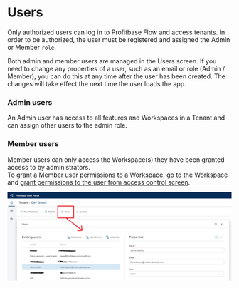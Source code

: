 # Users

Only authorized users can log in to Profitbase Flow and access tenants. In order to be authorized, the user must be registered and assigned the Admin or Member `role`.  

Both admin and member users are managed in the Users screen. If you need to change any properties of a user, such as an email or role (Admin / Member), you can do this at any time after the user has been created. The changes will take effect the next time the user loads the app.  

### Admin users

An Admin user has access to all features and Workspaces in a Tenant and can assign other users to the admin role.  

### Member users

Member users can only access the Workspace(s) they have been granted access to by administrators.  
To grant a Member user permissions to a Workspace, go to the Workspace and [grant permissions to the user from access control screen](../workspaces/workspace-access-control.md).  
 
![img](../../../images/flow/tenant-users.png)
